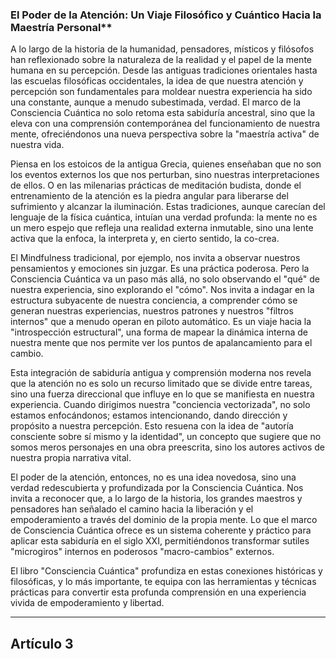 ### El Poder de la Atención: Un Viaje Filosófico y Cuántico Hacia la Maestría Personal**
A lo largo de la historia de la humanidad, pensadores, místicos y filósofos han reflexionado sobre la naturaleza de la realidad y el papel de la mente humana en su percepción. Desde las antiguas tradiciones orientales hasta las escuelas filosóficas occidentales, la idea de que nuestra atención y percepción son fundamentales para moldear nuestra experiencia ha sido una constante, aunque a menudo subestimada, verdad. El marco de la Consciencia Cuántica no solo retoma esta sabiduría ancestral, sino que la eleva con una comprensión contemporánea del funcionamiento de nuestra mente, ofreciéndonos una nueva perspectiva sobre la "maestría activa" de nuestra vida.

Piensa en los estoicos de la antigua Grecia, quienes enseñaban que no son los eventos externos los que nos perturban, sino nuestras interpretaciones de ellos. O en las milenarias prácticas de meditación budista, donde el entrenamiento de la atención es la piedra angular para liberarse del sufrimiento y alcanzar la iluminación. Estas tradiciones, aunque carecían del lenguaje de la física cuántica, intuían una verdad profunda: la mente no es un mero espejo que refleja una realidad externa inmutable, sino una lente activa que la enfoca, la interpreta y, en cierto sentido, la co-crea.

El Mindfulness tradicional, por ejemplo, nos invita a observar nuestros pensamientos y emociones sin juzgar. Es una práctica poderosa. Pero la Consciencia Cuántica va un paso más allá, no solo observando el "qué" de nuestra experiencia, sino explorando el "cómo". Nos invita a indagar en la estructura subyacente de nuestra conciencia, a comprender cómo se generan nuestras experiencias, nuestros patrones y nuestros "filtros internos" que a menudo operan en piloto automático. Es un viaje hacia la "introspección estructural", una forma de mapear la dinámica interna de nuestra mente que nos permite ver los puntos de apalancamiento para el cambio.

Esta integración de sabiduría antigua y comprensión moderna nos revela que la atención no es solo un recurso limitado que se divide entre tareas, sino una fuerza direccional que influye en lo que se manifiesta en nuestra experiencia. Cuando dirigimos nuestra "conciencia vectorizada", no solo estamos enfocándonos; estamos intencionando, dando dirección y propósito a nuestra percepción. Esto resuena con la idea de "autoría consciente sobre sí mismo y la identidad", un concepto que sugiere que no somos meros personajes en una obra preescrita, sino los autores activos de nuestra propia narrativa vital.

El poder de la atención, entonces, no es una idea novedosa, sino una verdad redescubierta y profundizada por la Consciencia Cuántica. Nos invita a reconocer que, a lo largo de la historia, los grandes maestros y pensadores han señalado el camino hacia la liberación y el empoderamiento a través del dominio de la propia mente. Lo que el marco de Consciencia Cuántica ofrece es un sistema coherente y práctico para aplicar esta sabiduría en el siglo XXI, permitiéndonos transformar sutiles "microgiros" internos en poderosos "macro-cambios" externos.

El libro "Consciencia Cuántica" profundiza en estas conexiones históricas y filosóficas, y lo más importante, te equipa con las herramientas y técnicas prácticas para convertir esta profunda comprensión en una experiencia vivida de empoderamiento y libertad.

---

## Artículo 3